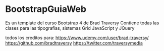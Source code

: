 # BootstrapGuiaWeb
Es un template del curso Bootstrap 4 de Brad Traversy 
Contiene todas las clases para las tipografías, sistemas Grid JavaScript y JQuery


todos los creditos para:
https://www.udemy.com/user/brad-traversy/
https://github.com/bradtraversy
https://twitter.com/traversymedia
